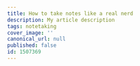 ```yaml
---
title: How to take notes like a real nerd
description: My article description
tags: notetaking
cover_image: ''
canonical_url: null
published: false
id: 1507369
---
```

